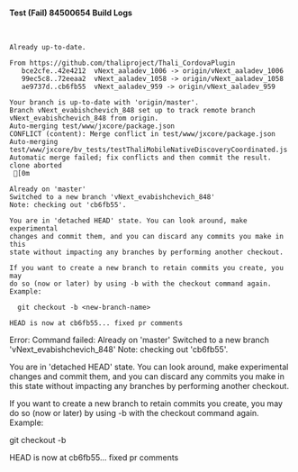 #### Test (Fail) 84500654 Build Logs


```


```

```
Already up-to-date.

From https://github.com/thaliproject/Thali_CordovaPlugin
   bce2cfe..42e4212  vNext_aaladev_1006 -> origin/vNext_aaladev_1006
   99ec5c8..72eeaa2  vNext_aaladev_1058 -> origin/vNext_aaladev_1058
   ae9737d..cb6fb55  vNext_aaladev_959 -> origin/vNext_aaladev_959

```

```
Your branch is up-to-date with 'origin/master'.
Branch vNext_evabishchevich_848 set up to track remote branch vNext_evabishchevich_848 from origin.
Auto-merging test/www/jxcore/package.json
CONFLICT (content): Merge conflict in test/www/jxcore/package.json
Auto-merging test/www/jxcore/bv_tests/testThaliMobileNativeDiscoveryCoordinated.js
Automatic merge failed; fix conflicts and then commit the result.
clone aborted
 [0m

Already on 'master'
Switched to a new branch 'vNext_evabishchevich_848'
Note: checking out 'cb6fb55'.

You are in 'detached HEAD' state. You can look around, make experimental
changes and commit them, and you can discard any commits you make in this
state without impacting any branches by performing another checkout.

If you want to create a new branch to retain commits you create, you may
do so (now or later) by using -b with the checkout command again. Example:

  git checkout -b <new-branch-name>

HEAD is now at cb6fb55... fixed pr comments

```

Error: Command failed: Already on 'master'
Switched to a new branch 'vNext_evabishchevich_848'
Note: checking out 'cb6fb55'.

You are in 'detached HEAD' state. You can look around, make experimental
changes and commit them, and you can discard any commits you make in this
state without impacting any branches by performing another checkout.

If you want to create a new branch to retain commits you create, you may
do so (now or later) by using -b with the checkout command again. Example:

  git checkout -b <new-branch-name>

HEAD is now at cb6fb55... fixed pr comments
